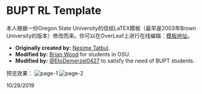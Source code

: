 # BUPT RL Template

本人根据一份Oregon State University的信纸LaTEX模板（最早是2003年Brown University的版本）修改而来。你可以在OverLeaf上进行在线编辑：[模板地址](https://www.overleaf.com/latex/templates/bupt-recommendation-letter-template/jjzwqtjtrdnv)。

* **Originally created by:** [Nesime Tatbul](mailto:tatbul@cs.brown.edu).
* **Modified by:** [Brian Wood](mailto:brian.wood@oregonstate.edu) for students in OSU.
* **Modified by:** [@EtoDemerzel0427](https://github.com/EtoDemerzel0427) to satisfy the need of BUPT students.

预览效果：
![page-1](https://github.com/EtoDemerzel0427/GoAbroad/blob/master/Applications/PS_CV_RL/BUPT_RL_Template/page-1.png)
![page-2](https://github.com/EtoDemerzel0427/GoAbroad/blob/master/Applications/PS_CV_RL/BUPT_RL_Template/page-2.png)



10/28/2019
